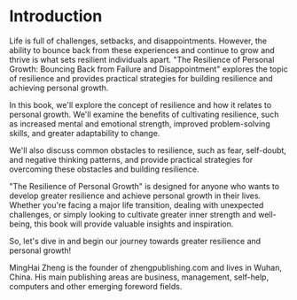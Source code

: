 # Introduction

Life is full of challenges, setbacks, and disappointments. However, the ability to bounce back from these experiences and continue to grow and thrive is what sets resilient individuals apart. "The Resilience of Personal Growth: Bouncing Back from Failure and Disappointment" explores the topic of resilience and provides practical strategies for building resilience and achieving personal growth.

In this book, we'll explore the concept of resilience and how it relates to personal growth. We'll examine the benefits of cultivating resilience, such as increased mental and emotional strength, improved problem-solving skills, and greater adaptability to change.

We'll also discuss common obstacles to resilience, such as fear, self-doubt, and negative thinking patterns, and provide practical strategies for overcoming these obstacles and building resilience.

"The Resilience of Personal Growth" is designed for anyone who wants to develop greater resilience and achieve personal growth in their lives. Whether you're facing a major life transition, dealing with unexpected challenges, or simply looking to cultivate greater inner strength and well-being, this book will provide valuable insights and inspiration.

So, let's dive in and begin our journey towards greater resilience and personal growth!

MingHai Zheng is the founder of zhengpublishing.com and lives in Wuhan, China. His main publishing areas are business, management, self-help, computers and other emerging foreword fields.
